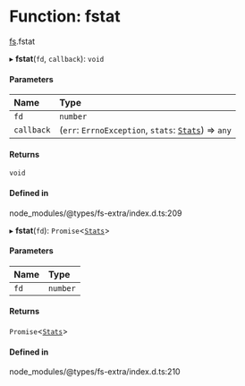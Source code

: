 # Function: fstat

[fs](../modules/fs.md).fstat

▸ **fstat**(`fd`, `callback`): `void`

#### Parameters

| Name | Type |
| :------ | :------ |
| `fd` | `number` |
| `callback` | (`err`: `ErrnoException`, `stats`: [`Stats`](../classes/fs.Stats.md)) => `any` |

#### Returns

`void`

#### Defined in

node_modules/@types/fs-extra/index.d.ts:209

▸ **fstat**(`fd`): `Promise`<[`Stats`](../classes/fs.Stats.md)\>

#### Parameters

| Name | Type |
| :------ | :------ |
| `fd` | `number` |

#### Returns

`Promise`<[`Stats`](../classes/fs.Stats.md)\>

#### Defined in

node_modules/@types/fs-extra/index.d.ts:210
